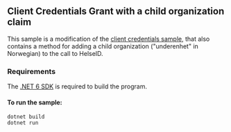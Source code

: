 ## Client Credentials Grant with a child organization claim

This sample is a modification of the [client credentials sample](../ClientCredentials/README.md), that also contains a method for adding a child organization ("underenhet" in Norwegian) to the call to HelseID.

### Requirements

The [.NET 6 SDK](https://dotnet.microsoft.com/en-us/download/dotnet/6.0) is required to build the program.

#### To run the sample:
```
dotnet build
dotnet run
```

